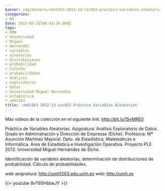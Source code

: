 ```yaml
---
banner: img/banners/umh1263-2012-13-lec022-practica-variables-aleatorias.jpg
categories:
- NA
date: 2013-05-21T06:43:24.000Z
tags:
- UMH
- Universidad
- Miguel
- Hernandez
- variables
- aleatorias
- distribuciones
- probabilidad
- cálculo
- probabilidades
- análisis
- exploratorio
- datos
- Universidad Miguel Hernandez
- estadística
- umh1263
title: 'umh1263 2012-13 Lec022 Práctica Variables Aleatorias'
---
```


Más vídeos de la colección en el siguiente link: http://bit.ly/15vMRE0

Práctica de Variables Aleatorias.
Asignatura: Análisis Exploratorio de Datos.
Grado en Administración y Dirección de Empresas (Elche).
Profesora: Mª Asunción Martínez Mayoral.
Dpto. de Estadística, Matemáticas e Informática.
Área de Estadística e Investigación Operativa.
Proyecto PLE 2013. Universidad Miguel Hernández de Elche.

Identificación de variables aleatorias, determinación de distribuciones de probabilidad. Cálculo de probabilidades.

web asignatura: http://umh1263.edu.umh.es
web: http://umh.es

{{< youtube 8vT65HbbeJY >}}

